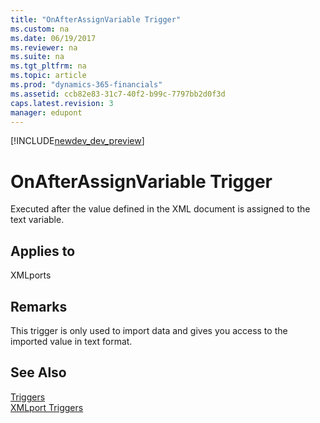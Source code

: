 ```yaml
---
title: "OnAfterAssignVariable Trigger"
ms.custom: na
ms.date: 06/19/2017
ms.reviewer: na
ms.suite: na
ms.tgt_pltfrm: na
ms.topic: article
ms.prod: "dynamics-365-financials"
ms.assetid: ccb82e83-31c7-40f2-b99c-7797bb2d0f3d
caps.latest.revision: 3
manager: edupont
---
```


[!INCLUDE[newdev_dev_preview](../includes/newdev_dev_preview.md)]

# OnAfterAssignVariable Trigger
Executed after the value defined in the XML document is assigned to the text variable.  
  
## Applies to  
 XMLports  
  
## Remarks  
 This trigger is only used to import data and gives you access to the imported value in text format.  
  
## See Also  
 [Triggers](devenv-triggers.md)  
 [XMLport Triggers](devenv-xmlport-triggers.md)  